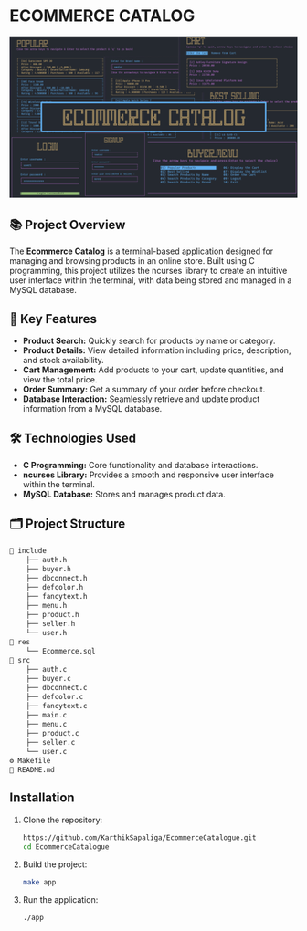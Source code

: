 # ECOMMERCE CATALOG

[![Watch the video](https://github.com/KarthikSapaliga/EcommerceCatalogue/blob/main/img/ecommerce.png)](https://www.youtube.com/watch?v=O3VT125Swp8&t=1s)

## 📚 Project Overview

The **Ecommerce Catalog** is a terminal-based application designed for managing and browsing products in an online store. Built using C programming, this project utilizes the ncurses library to create an intuitive user interface within the terminal, with data being stored and managed in a MySQL database.

## 🎯 Key Features

- **Product Search:** Quickly search for products by name or category.
- **Product Details:** View detailed information including price, description, and stock availability.
- **Cart Management:** Add products to your cart, update quantities, and view the total price.
- **Order Summary:** Get a summary of your order before checkout.
- **Database Interaction:** Seamlessly retrieve and update product information from a MySQL database.

## 🛠️ Technologies Used

- **C Programming:** Core functionality and database interactions.
- **ncurses Library:** Provides a smooth and responsive user interface within the terminal.
- **MySQL Database:** Stores and manages product data.

## 🗂️ Project Structure
```
📂 include
    ├── auth.h
    ├── buyer.h
    ├── dbconnect.h
    ├── defcolor.h
    ├── fancytext.h
    ├── menu.h
    ├── product.h
    ├── seller.h
    └── user.h
📂 res
    └── Ecommerce.sql 
📂 src
    ├── auth.c
    ├── buyer.c
    ├── dbconnect.c
    ├── defcolor.c
    ├── fancytext.c
    ├── main.c
    ├── menu.c
    ├── product.c
    ├── seller.c
    └── user.c
⚙️ Makefile
📝 README.md
```
## Installation

1. Clone the repository:
    ```bash
    https://github.com/KarthikSapaliga/EcommerceCatalogue.git
    cd EcommerceCatalogue
    ```

2. Build the project:
    ```bash
    make app
    ```

3. Run the application:
    ```bash
    ./app
    ```
